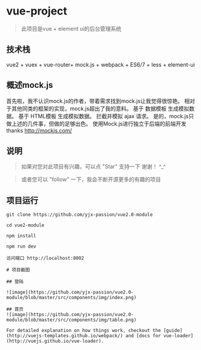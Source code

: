 # vue-project

> 此项目是vue + element ui的后台管理系统

## 技术栈

vue2 + vuex + vue-router+ mock.js + webpack + ES6/7 + less + element-ui

## 概述mock.js
  首先啦，我不认识mock.js的作者，带着需求找到mock.js让我觉得很惊艳。
  相对于其他同类的框架的实现，mock.js超出了我的意料。
  基于 数据模板 生成模拟数据。
  基于 HTML模板 生成模拟数据。
  拦截并模拟 ajax 请求。
  是的，mock.js只做上述的几件事，但做的足够出色。
  使用Mock.js进行独立于后端的前端开发
  thanks http://mockjs.com/

## 说明

>  如果对您对此项目有兴趣，可以点 "Star" 支持一下 谢谢！ ^_^

>  或者您可以 "follow" 一下，我会不断开源更多的有趣的项目

## 项目运行


```
git clone https://github.com/yjx-passion/vue2.0-module

cd vue2-module  

npm install

npm run dev 

访问端口 http://localhost:8002

# 项目截图

## 登陆

![image](https://github.com/yjx-passion/vue2.0-module/blob/master/src/components/img/index.png)

## 首页
![image](https://github.com/yjx-passion/vue2.0-module/blob/master/src/components/img/table.png)

For detailed explanation on how things work, checkout the [guide](http://vuejs-templates.github.io/webpack/) and [docs for vue-loader](http://vuejs.github.io/vue-loader).
